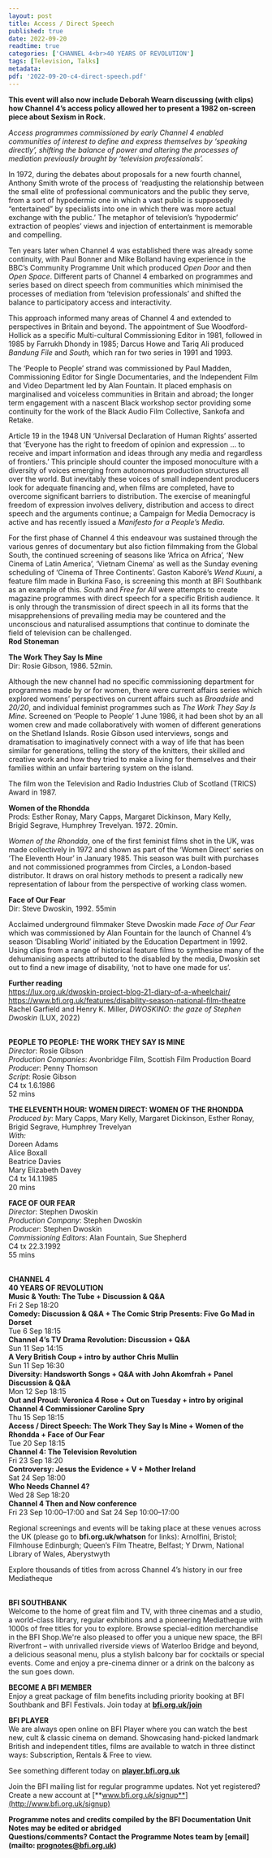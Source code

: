 ```yaml
---
layout: post
title: Access / Direct Speech
published: true
date: 2022-09-20
readtime: true
categories: ['CHANNEL 4<br>40 YEARS OF REVOLUTION']
tags: [Television, Talks]
metadata: 
pdf: '2022-09-20-c4-direct-speech.pdf'
---
```


**This event will also now include Deborah Wearn discussing (with clips) how Channel 4’s access policy allowed her to present a 1982 on-screen piece about Sexism in Rock.**

_Access programmes commissioned by early Channel 4 enabled communities of interest to define and express themselves by ‘speaking directly’, shifting the balance of power and altering the processes of mediation previously brought by ‘television professionals’._

In 1972, during the debates about proposals for a new fourth channel, Anthony Smith wrote of the process of ‘readjusting the relationship between the small elite of professional communicators and the public they serve, from a sort of hypodermic one in which a vast public is supposedly “entertained” by specialists into one in which there was more actual exchange with the public.’ The metaphor of television’s ‘hypodermic’ extraction of peoples’ views and injection of entertainment is memorable and compelling.

Ten years later when Channel 4 was established there was already some continuity, with Paul Bonner and Mike Bolland having experience in the BBC’s Community Programme Unit which produced _Open Door_ and then _Open Space_. Different parts of Channel 4 embarked on programmes and series based on direct speech from communities which minimised the processes of mediation from ‘television professionals’ and shifted the balance to participatory access and interactivity.

This approach informed many areas of Channel 4 and extended to perspectives in Britain and beyond. The appointment of Sue Woodford-Hollick as a specific Multi-cultural Commissioning Editor in 1981, followed in 1985 by Farrukh Dhondy in 1985; Darcus Howe and Tariq Ali produced _Bandung File_ and _South,_ which ran for two series in 1991 and 1993.

The ‘People to People’ strand was commissioned by Paul Madden, Commissioning Editor for Single Documentaries, and the Independent Film and Video Department led by Alan Fountain. It placed emphasis on marginalised and voiceless communities in Britain and abroad; the longer term engagement with a nascent Black workshop sector providing some continuity for the work of the Black Audio Film Collective, Sankofa and Retake.

Article 19 in the 1948 UN ‘Universal Declaration of Human Rights’ asserted that ‘Everyone has the right to freedom of opinion and expression … to receive and impart information and ideas through any media and regardless of frontiers.’ This principle should counter the imposed monoculture with a diversity of voices emerging from autonomous production structures all over the world. But inevitably these voices of small independent producers look for adequate financing and, when films are completed, have to overcome significant barriers to distribution. The exercise of meaningful freedom of expression involves delivery, distribution and access to direct speech and the arguments continue; a Campaign for Media Democracy is active and has recently issued a _Manifesto for a People’s Media_.

For the first phase of Channel 4 this endeavour was sustained through the various genres of documentary but also fiction filmmaking from the Global South, the continued screening of seasons like ‘Africa on Africa’, ‘New Cinema of Latin America’, ‘Vietnam Cinema’ as well as the Sunday evening scheduling of ‘Cinema of Three Continents’. Gaston Kaboré’s _Wend Kuuni_, a feature film made in Burkina Faso, is screening this month at BFI Southbank as an example of this. _South_ and _Free for All_ were attempts to create magazine programmes with direct speech for a specific British audience. It is only through the transmission of direct speech in all its forms that the misapprehensions of prevailing media may be countered and the unconscious and naturalised assumptions that continue to dominate the field of television can be challenged.  
**Rod Stoneman**  

**The Work They Say Is Mine**  
Dir: Rosie Gibson, 1986. 52min.

Although the new channel had no specific commissioning department for programmes made by or for women, there were current affairs series which explored womens’ perspectives on current affairs such as _Broadside_ and _20/20_, and individual feminist programmes such as _The Work They Say Is Mine._ Screened on ‘People to People’ 1 June 1986, it had been shot by an all women crew and made collaboratively with women of different generations on the Shetland Islands. Rosie Gibson used interviews, songs and dramatisation to imaginatively connect with a way of life that has been similar for generations, telling the story of the knitters, their skilled and creative work and how they tried to make a living for themselves and their families within an unfair bartering system on the island.

The film won the Television and Radio Industries Club of Scotland (TRICS) Award in 1987.

**Women of the Rhondda**  
Prods: Esther Ronay, Mary Capps, Margaret Dickinson,  Mary Kelly,  
Brigid Segrave, Humphrey Trevelyan. 1972. 20min.

_Women of the Rhondda_, one of the first feminist films shot in the UK, was made collectively in 1972 and shown as part of the ‘Women Direct’ series on ‘The Eleventh Hour’ in January 1985. This season was built with purchases and not commissioned programmes from Circles, a London-based distributor. It draws on oral history methods to present a radically new representation of labour from the perspective of working class women.

**Face of Our Fear**  
Dir: Steve Dwoskin, 1992. 55min

Acclaimed underground filmmaker Steve Dwoskin made _Face of Our Fear_ which was commissioned by Alan Fountain for the launch of Channel 4’s season ‘Disabling World’ initiated by the Education Department in 1992.  Using clips from a range of historical feature films to synthesise many of the dehumanising aspects attributed to the disabled by the media, Dwoskin set out to find a new image of disability, ‘not to have one made for us’.

**Further reading**  
https://lux.org.uk/dwoskin-project-blog-21-diary-of-a-wheelchair/  
https://www.bfi.org.uk/features/disability-season-national-film-theatre  
Rachel Garfield and Henry K. Miller, _DWOSKINO: the gaze of Stephen Dwoskin_ (LUX, 2022)
<br><br>

**PEOPLE TO PEOPLE: THE WORK THEY SAY IS MINE**  
_Director_: Rosie Gibson  
_Production Companies_: Avonbridge Film,  Scottish Film Production Board  
_Producer_: Penny Thomson  
_Script_: Rosie Gibson  
C4 tx 1.6.1986  
52 mins

**THE ELEVENTH HOUR: WOMEN DIRECT:  WOMEN OF THE RHONDDA**  
_Produced by_: Mary Capps, Mary Kelly,  Margaret Dickinson, Esther Ronay, Brigid Segrave, Humphrey Trevelyan  
_With:_  
Doreen Adams  
Alice Boxall  
Beatrice Davies  
Mary Elizabeth Davey  
C4 tx 14.1.1985  
20 mins

**FACE OF OUR FEAR**  
_Director_: Stephen Dwoskin  
_Production Company_: Stephen Dwoskin  
_Producer_: Stephen Dwoskin  
_Commissioning Editors_: Alan Fountain,  Sue Shepherd  
C4 tx 22.3.1992  
55 mins<br>
<br>

**CHANNEL 4  
40 YEARS OF REVOLUTION**<br>
**Music & Youth: The Tube + Discussion & Q&A**<br>
Fri 2 Sep 18:20<br>
**Comedy: Discussion & Q&A + The Comic Strip Presents: Five Go Mad in Dorset**<br>
Tue 6 Sep 18:15<br>
**Channel 4’s TV Drama Revolution:  Discussion + Q&A**<br>
Sun 11 Sep 14:15<br>
**A Very British Coup + intro by  author Chris Mullin**<br>
Sun 11 Sep 16:30<br>
**Diversity: Handsworth Songs + Q&A with  John Akomfrah + Panel Discussion & Q&A**<br>
Mon 12 Sep 18:15<br>
**Out and Proud: Veronica 4 Rose  + Out on Tuesday + intro by original  
Channel 4 Commissioner Caroline Spry**<br>
Thu 15 Sep 18:15<br>
**Access / Direct Speech: The Work They Say  Is Mine + Women of the Rhondda  + Face of Our Fear**<br>
Tue 20 Sep 18:15<br>
**Channel 4: The Television Revolution**<br>
Fri 23 Sep 18:20<br>
**Controversy: Jesus the Evidence + V  + Mother Ireland**<br>
Sat 24 Sep 18:00<br>
**Who Needs Channel 4?**<br>
Wed 28 Sep 18:20<br>
**Channel 4 Then and Now conference**<br>
Fri 23 Sep 10:00–17:00 and Sat 24 Sep  10:00–17:00<br>

Regional screenings and events will be taking place at these venues across the UK (please go to **bfi.org.uk/whatson** for links): Arnolfini, Bristol; Filmhouse Edinburgh; Queen’s Film Theatre, Belfast; Y Drwm, National Library of Wales, Aberystwyth

Explore thousands of titles from across  Channel 4’s history in our free Mediatheque<br>
<br>

**BFI SOUTHBANK**  
Welcome to the home of great film and TV, with three cinemas and a studio, a world-class library, regular exhibitions and a pioneering Mediatheque with 1000s of free titles for you to explore. Browse special-edition merchandise in the BFI Shop.We&#39;re also pleased to offer you a unique new space, the BFI Riverfront – with unrivalled riverside views of Waterloo Bridge and beyond, a delicious seasonal menu, plus a stylish balcony bar for cocktails or special events. Come and enjoy a pre-cinema dinner or a drink on the balcony as the sun goes down.  

**BECOME A BFI MEMBER**  
Enjoy a great package of film benefits including priority booking at BFI Southbank and BFI Festivals. Join today at [**bfi.org.uk/join**](http://www.bfi.org.uk/join)  

**BFI PLAYER**  
 We are always open online on BFI Player where you can watch the best new, cult &amp; classic cinema on demand. Showcasing hand-picked landmark British and independent titles, films are available to watch in three distinct ways: Subscription, Rentals &amp; Free to view.  

See something different today on [**player.bfi.org.uk**](https://player.bfi.org.uk)  

Join the BFI mailing list for regular programme updates. Not yet registered? Create a new account at [**www.bfi.org.uk/signup**](http://www.bfi.org.uk/signup)

**Programme notes and credits compiled by the BFI Documentation Unit  
Notes may be edited or abridged  
Questions/comments? Contact the Programme Notes team by [email](mailto: prognotes@bfi.org.uk)**

<!--stackedit_data:
eyJoaXN0b3J5IjpbMTY2OTE5Njg3MF19
-->
